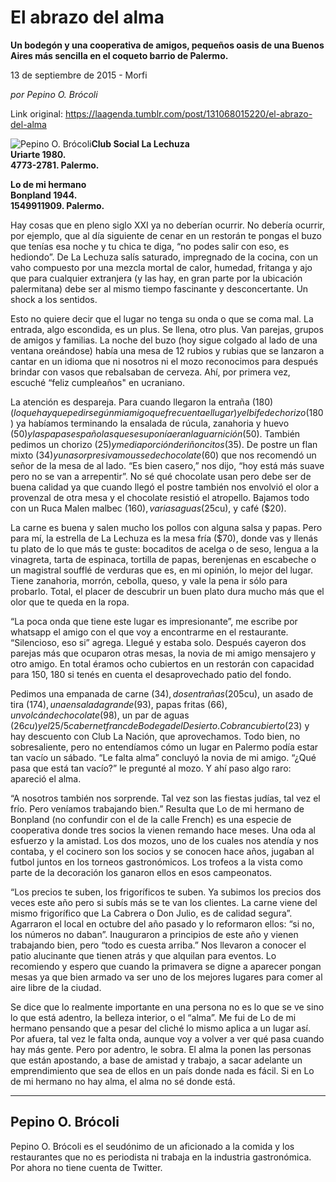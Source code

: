 # El abrazo del alma

**Un bodegón y una cooperativa de amigos, pequeños oasis de una Buenos Aires más sencilla en el coqueto barrio de Palermo.**

13 de septiembre de 2015 - Morfi

_por Pepino O. Brócoli_

Link original: https://laagenda.tumblr.com/post/131068015220/el-abrazo-del-alma

![Pepino O. Brócoli](https://64.media.tumblr.com/e8a334852bb5dda72ea6c0a32096823b/tumblr_inline_pjzp2pTcCT1t6q87u_500.jpg)**Club Social La Lechuza   
Uriarte 1980.  
4773-2781. Palermo.**

**Lo de mi hermano  
Bonpland 1944.  
 1549911909. Palermo.**

Hay cosas que en pleno siglo XXI ya no deberían ocurrir. No debería ocurrir, por ejemplo, que al día siguiente de cenar en un restorán te pongas el buzo que tenías esa noche y tu chica te diga, “no podes salir con eso, es hediondo”. De La Lechuza salís saturado, impregnado de la cocina, con un vaho compuesto por una mezcla mortal de calor, humedad, fritanga y ajo que para cualquier extranjera (y las hay, en gran parte por la ubicación palermitana) debe ser al mismo tiempo fascinante y desconcertante. Un shock a los sentidos.


Esto no quiere decir que el lugar no tenga su onda o que se coma mal. La entrada, algo escondida, es un plus. Se llena, otro plus. Van parejas, grupos de amigos y familias. La noche del buzo (hoy sigue colgado al lado de una ventana oreándose) había una mesa de 12 rubios y rubias que se lanzaron a cantar en un idioma que ni nosotros ni el mozo reconocimos para después brindar con vasos que rebalsaban de cerveza. Ahí, por primera vez, escuché “feliz cumpleaños" en ucraniano.


La atención es despareja. Para cuando llegaron la entraña ($180) (lo que hay que pedir según mi amigo que frecuenta el lugar) y el bife de chorizo ($180) ya habíamos terminando la ensalada de rúcula, zanahoria y huevo ($50) y las papas españolas que se suponía eran la guarnición ($50). También pedimos un chorizo ($25) y media porción de riñoncitos ($35). De postre un flan mixto ($34) y una sorpresiva mousse de chocolate ($60) que nos recomendó un señor de la mesa de al lado. “Es bien casero,” nos dijo, “hoy está más suave pero no se van a arrepentir”. No sé qué chocolate usan pero debe ser de buena calidad ya que cuando llegó el postre también nos envolvió el olor a provenzal de otra mesa y el chocolate resistió el atropello. Bajamos todo con un Ruca Malen malbec ($160), varias aguas ($25cu), y café ($20).


La carne es buena y salen mucho los pollos con alguna salsa y papas. Pero para mí, la estrella de La Lechuza es la mesa fría ($70), donde vas y llenás tu plato de lo que más te guste: bocaditos de acelga o de seso, lengua a la vinagreta, tarta de espinaca, tortilla de papas, berenjenas en escabeche o un magistral soufflé de verduras que es, en mi opinión, lo mejor del lugar. Tiene zanahoria, morrón, cebolla, queso, y vale la pena ir sólo para probarlo. Total, el placer de descubrir un buen plato dura mucho más que el olor que te queda en la ropa.


“La poca onda que tiene este lugar es impresionante”, me escribe por whatsapp el amigo con el que voy a encontrarme en el restaurante. “Silencioso, eso si” agrega. Llegué y estaba solo. Después cayeron dos parejas más que ocuparon otras mesas, la novia de mi amigo mensajero y otro amigo. En total éramos ocho cubiertos en un restorán con capacidad para 150, 180 si tenés en cuenta el desaprovechado patio del fondo.


Pedimos una empanada de carne ($34), dos entrañas ($205cu), un asado de tira ($174), una ensalada grande ($93), papas fritas ($66), un volcán de chocolate ($98), un par de aguas ($26cu) y el 25/5 cabernet franc de Bodega del Desierto. Cobran cubierto ($23) y hay descuento con Club La Nación, que aprovechamos. Todo bien, no sobresaliente, pero no entendíamos cómo un lugar en Palermo podía estar tan vacío un sábado. “Le falta alma” concluyó la novia de mi amigo. “¿Qué pasa que está tan vacío?” le pregunté al mozo. Y ahí paso algo raro: apareció el alma.


“A nosotros también nos sorprende. Tal vez son las fiestas judías, tal vez el frío. Pero veníamos trabajando bien.” Resulta que Lo de mi hermano de Bonpland (no confundir con el de la calle French) es una especie de cooperativa donde tres socios la vienen remando hace meses. Una oda al esfuerzo y la amistad. Los dos mozos, uno de los cuales nos atendía y nos contaba, y el cocinero son los socios y se conocen hace años, jugaban al futbol juntos en los torneos gastronómicos. Los trofeos a la vista como parte de la decoración los ganaron ellos en esos campeonatos.


“Los precios te suben, los frigoríficos te suben. Ya subimos los precios dos veces este año pero si subís más se te van los clientes. La carne viene del mismo frigorífico que La Cabrera o Don Julio, es de calidad segura”.
Agarraron el local en octubre del año pasado y lo reformaron ellos: “si no, los números no daban”. Inauguraron a principios de este año y vienen trabajando bien, pero “todo es cuesta arriba.” Nos llevaron a conocer el patio alucinante que tienen atrás y que alquilan para eventos. Lo recomiendo y espero que cuando la primavera se digne a aparecer pongan mesas ya que bien armado va ser uno de los mejores lugares para comer al aire libre de la ciudad.


Se dice que lo realmente importante en una persona no es lo que se ve sino lo que está adentro, la belleza interior, o el “alma”. Me fui de Lo de mi hermano pensando que a pesar del cliché lo mismo aplica a un lugar así. Por afuera, tal vez le falta onda, aunque voy a volver a ver qué pasa cuando hay más gente. Pero por adentro, le sobra. El alma la ponen las personas que están apostando, a base de amistad y trabajo, a sacar adelante un emprendimiento que sea de ellos en un país donde nada es fácil. Si en Lo de mi hermano no hay alma, el alma no sé donde está.




---

 Pepino O. Brócoli
------------------

 Pepino O. Brócoli es el seudónimo de un aficionado a la comida y los restaurantes que no es periodista ni trabaja en la industria gastronómica. Por ahora no tiene cuenta de Twitter. 

